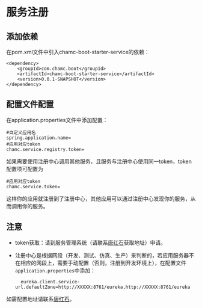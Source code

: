 # 服务注册

## 添加依赖

在pom.xml文件中引入chamc-boot-starter-service的依赖：

```
<dependency>
	<groupId>com.chamc.boot</groupId>
	<artifactId>chamc-boot-starter-service</artifactId>
	<version>0.0.1-SNAPSHOT</version>
</dependency>
```

## 配置文件配置

在application.properties文件中添加配置：

	#自定义应用名
	spring.application.name=
	#应用对应token
	chamc.service.registry.token=

如果需要使用注册中心调用其他服务，且服务与注册中心使用同一token，token配置项可配置为

	#应用对应token
	chamc.service.token=

这样你的应用就注册到了注册中心，其他应用可以通过注册中心发现你的服务，从而调用你的服务。

## 注意

* token获取：请到服务管理系统（请联系[唐红石](mailto:tanghongshi@chamc.com.cn)获取地址）申请。
* 注册中心是根据网段（开发、测试、仿真、生产）来判断的，若应用服务器不在相应的网段上，需要手动配置（否则，注册到开发环境上），在配置文件`application.properties`中添加：

		eureka.client.service-url.defaultZone=http://XXXXX:8761/eureka,http://XXXXX:8761/eureka

如需配置地址请联系[唐红石](mailto:tanghongshi@chamc.com.cn)。
